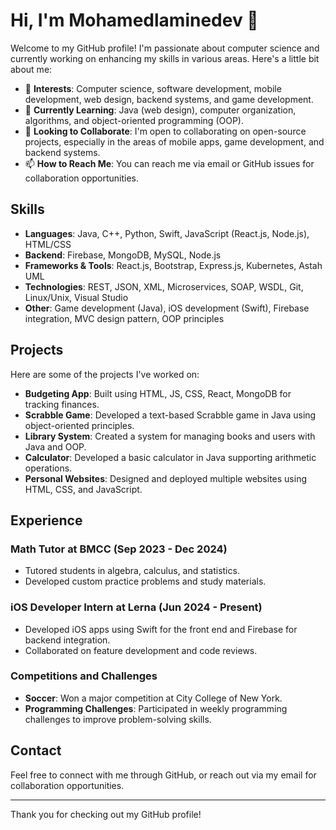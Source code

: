 # Hi, I'm Mohamedlaminedev 👋

Welcome to my GitHub profile! I'm passionate about computer science and currently working on enhancing my skills in various areas. Here's a little bit about me:

- 👀 **Interests**: Computer science, software development, mobile development, web design, backend systems, and game development.
- 🌱 **Currently Learning**: Java (web design), computer organization, algorithms, and object-oriented programming (OOP).
- 💞️ **Looking to Collaborate**: I'm open to collaborating on open-source projects, especially in the areas of mobile apps, game development, and backend systems.
- 📫 **How to Reach Me**: You can reach me via email or GitHub issues for collaboration opportunities.

## Skills

- **Languages**: Java, C++, Python, Swift, JavaScript (React.js, Node.js), HTML/CSS
- **Backend**: Firebase, MongoDB, MySQL, Node.js
- **Frameworks & Tools**: React.js, Bootstrap, Express.js, Kubernetes, Astah UML
- **Technologies**: REST, JSON, XML, Microservices, SOAP, WSDL, Git, Linux/Unix, Visual Studio
- **Other**: Game development (Java), iOS development (Swift), Firebase integration, MVC design pattern, OOP principles

## Projects

Here are some of the projects I've worked on:

- **Budgeting App**: Built using HTML, JS, CSS, React, MongoDB for tracking finances.
- **Scrabble Game**: Developed a text-based Scrabble game in Java using object-oriented principles.
- **Library System**: Created a system for managing books and users with Java and OOP.
- **Calculator**: Developed a basic calculator in Java supporting arithmetic operations.
- **Personal Websites**: Designed and deployed multiple websites using HTML, CSS, and JavaScript.

## Experience

### Math Tutor at BMCC (Sep 2023 - Dec 2024)
- Tutored students in algebra, calculus, and statistics.
- Developed custom practice problems and study materials.

### iOS Developer Intern at Lerna (Jun 2024 - Present)
- Developed iOS apps using Swift for the front end and Firebase for backend integration.
- Collaborated on feature development and code reviews.

### Competitions and Challenges
- **Soccer**: Won a major competition at City College of New York.
- **Programming Challenges**: Participated in weekly programming challenges to improve problem-solving skills.

## Contact

Feel free to connect with me through GitHub, or reach out via my email for collaboration opportunities.

---

Thank you for checking out my GitHub profile!
